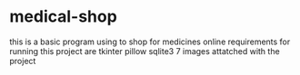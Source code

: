 # medical-shop
this is a basic program using to shop for medicines online 
requirements for running this project are 
tkinter 
pillow 
sqlite3 
7 images attatched with the project
